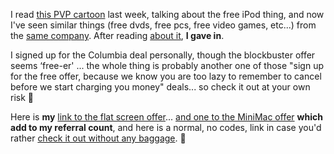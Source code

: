 I read [this PVP cartoon](http://www.pvponline.com/archive.php3?archive=20050109) last week, talking about the free iPod thing, and now I've seen similar things (free dvds, free pcs, free video games, etc...) from the [same company](http://www.gratisnetwork.com/default.html). After reading [about it](http://www.engadget.com/entry/1771223899144212), **I gave in**.

I signed up for the Columbia deal personally, though the blockbuster offer seems &#8216;free-er' ... the whole thing is probably another one of those "sign up for the free offer, because we know you are too lazy to remember to cancel before we start charging you money" deals... so check it out at your own risk 🙂

Here is **my** [link to the flat screen offer](http://www.freeflatscreens.com/?r=13882371)... [and one to the MiniMac offer](http://www.freeminimacs.com/?r=13892191) **which add to my referral count**, and here is a normal, no codes, link in case you'd rather [check it out without any baggage](http://www.freeflatscreens.com/). 🙂